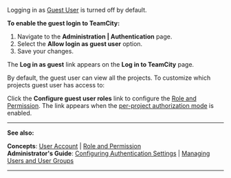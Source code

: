 [//]: # (title: Enabling Guest Login)
[//]: # (auxiliary-id: Enabling Guest Login)
Logging in as [Guest User](guest-user.md) is turned off by default.

__To enable the guest login to TeamCity:__
	
1. Navigate to the __Administration | Authentication__ page.	
2. Select the __Allow login as guest user__ option.
3. Save your changes.


The __Log in as guest__ link appears on the __Log in to TeamCity__ page.

By default, the guest user can view all the projects. To customize which projects guest user has access to:

Click the __Configure guest user roles__ link to configure the [Role and Permission](role-and-permission.md). The link appears when the [per-project authorization mode](role-and-permission.md#Changing+Authorization+Mode) is enabled.


 __  __
 
__See also:__


__Concepts__: [User Account](user-account.md) | [Role and Permission](role-and-permission.md)    
__Administrator's Guide__: [Configuring Authentication Settings](configuring-authentication-settings.md) | [Managing Users and User Groups](managing-users-and-user-groups.md) 

__ __